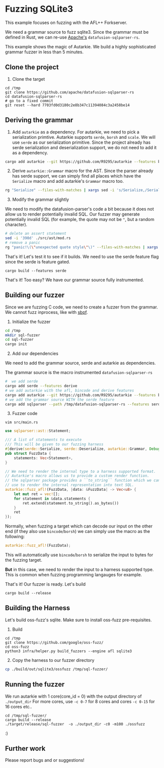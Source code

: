 # Fuzzing SQLite3

This example focuses on fuzzing with the AFL++ Forkserver.

We need a grammar source to fuzz sqlite3. Since the grammar must be defined in Rust, we can re-use [Apache's](https://github.com/apache/datafusion-sqlparser-rs) ``datafusion-sqlparser-rs``. 

This example shows the magic of Autarkie. We build a highly sophisticated grammar fuzzer in less than 5 minutes.

## Clone the project
1. Clone the target
```
cd /tmp
git clone https://github.com/apache/datafusion-sqlparser-rs
cd datafusion-sqlparser-rs
# go to a fixed commit
git reset --hard 7703fd0d3180c2e8b347c11394084c3a2458be14
```

##  Deriving the grammar
1. Add ``autarkie`` as a dependency.
For autarkie, we need to pick a serialization primtive. Autarkie supports ``serde``, ``borsh`` and ``scale``.
We will use ``serde`` as our serialization primitive. Since the project already has serde serialization and deserialization support, we do not need to add it as a dependency.
``` bash
cargo add autarkie --git https://github.com/R9295/autarkie --features bincode --features derive
```
2. Derive ``autarkie::Grammar`` macro for the AST.
Since the parser already has serde support, we can simply find all places which have the ``Serialize`` macro and add autarkie's ``Grammar`` macro too.
``` bash
rg "Serialize" --files-with-matches | xargs sed -i 's/Serialize,/Serialize, autarkie::Grammar,/g'
```
3. Modify the grammar slightly

We need to modify the datafusion-parser's code a bit because it does not allow us to render potentially invalid SQL. 
Our fuzzer may generate potentially invalid SQL (for example, the quote may not be ``"``, but a random character).
``` bash
# delete an assert statement
sed -i '390d' ./src/ast/mod.rs
# remove a panic
rg "panic!\(\"unexpected quote style\"\)" --files-with-matches | xargs sed -i 's/panic!("unexpected quote style")/write!(f, "\\\"{}\\\"", value::escape_quoted_string(\&self.value, \'"\'))/g'
```

That's it! Let's test it to see if it builds. 
We need to use the serde feature flag since the serde is feature gated.
```
cargo build --features serde
```
That's it! Too easy? We have our grammar source fully instrumented.

## Building our fuzzer
Since we are fuzzing C code, we need to create a fuzzer from the grammar. We cannot fuzz inprocess, like with [sbpf](/guides/rbpf.md).
1. Initialize the fuzzer
```bash 
cd /tmp
mkdir sql-fuzzer
cd sql-fuzzer 
cargo init
```
2. Add our dependencies

We need to add the grammar source, serde and autarkie as dependencies.

The grammar source is the macro instrumented ``datafusion-sqlparser-rs``
``` bash
#  we add serde
cargo add serde --features derive
# we add autarkie with the afl, bincode and derive features
cargo add autarkie --git https://github.com/R9295/autarkie --features bincode --features derive --features afl
# we add the grammar source WITH the serde feature
cargo add sqlparser --path /tmp/datafusion-sqlparser-rs --features serde
```

3. Fuzzer code
```
vim src/main.rs
```
``` rust
use sqlparser::ast::Statement;

/// A list of statements to execute
/// This will be given to our fuzzing harness
#[derive(serde::Serialize, serde::Deserialize, autarkie::Grammar, Debug, Clone)]
pub struct FuzzData {
    statements: Vec<Statement>,
}

// We need to render the internal type to a harness supported format.
// Autarkie's macro allows us to provide a custom render function.
// the sqlparser package provides a ``to_string`` function which we can 
// use to render the internal representation into text SQL.
autarkie::fuzz_afl!(FuzzData, |data: &FuzzData| -> Vec<u8> {
    let mut ret = vec![];    
    for statement in &data.statements {
        ret.extend(statement.to_string().as_bytes())
    }
    ret
});
```
Normally, when fuzzing a target which can decode our input on the other end (if they also use ``bincode``/``borsh``) we can simply use the macro as the following:

``` rust
autarkie::fuzz_afl!(FuzzData);
```
This will automatically use ``bincode``/``borsh`` to serialize the input to bytes for the fuzzing target.

**But** in this case, we need to render the input to a harness supported type. This is common when fuzzing programming langauges for example.

That's it! Our fuzzer is ready. Let's build
```
cargo build --release
```

## Building the Harness
Let's build oss-fuzz's sqlite. Make sure to install oss-fuzz pre-requisites.

1. Build

```
cd /tmp
git clone https://github.com/google/oss-fuzz/
cd oss-fuzz
python3 infra/helper.py build_fuzzers --engine afl sqlite3
```

2. Copy the harness to our fuzzer directory

```bash
cp ./build/out/sqlite3/ossfuzz /tmp/sql-fuzzer/
```

## Running the fuzzer

We run autarkie with 1 core(core_id = 0) with the output directory of ``./output_dir``
For more cores, use ``-c 0-7`` for 8 cores and cores ``-c 0-15`` for 16 cores etc..

```
cd /tmp/sql-fuzzer/
cargo build --release
./target/release/sql-fuzzer  -o ./output_dir -c0 -m100 ./ossfuzz 
```
:)


## Further work
Please report bugs and or suggestions!
